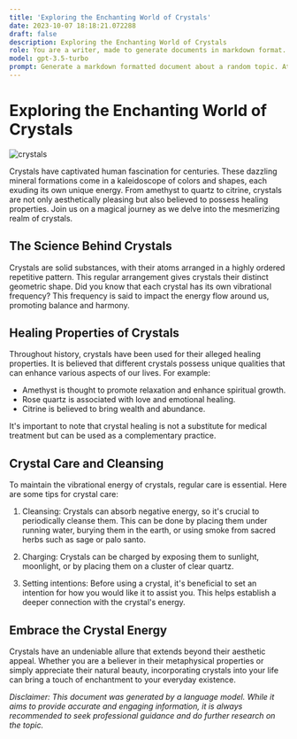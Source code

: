 ```yaml
---
title: 'Exploring the Enchanting World of Crystals'
date: 2023-10-07 18:18:21.072288
draft: false
description: Exploring the Enchanting World of Crystals
role: You are a writer, made to generate documents in markdown format. It is very important that all of the documents you generate are in valid markdown format.
model: gpt-3.5-turbo
prompt: Generate a markdown formatted document about a random topic. At the bottom, include a disclaimer explaining that the document was generated by you. The first line of the document should be the title. Make sure that the entire document is in proper markdown format, using a mix of various tags to make the document visually appealing.
---
```


# Exploring the Enchanting World of Crystals

![crystals](https://example.com/crystals.jpg)

Crystals have captivated human fascination for centuries. These dazzling mineral formations come in a kaleidoscope of colors and shapes, each exuding its own unique energy. From amethyst to quartz to citrine, crystals are not only aesthetically pleasing but also believed to possess healing properties. Join us on a magical journey as we delve into the mesmerizing realm of crystals.

## The Science Behind Crystals

Crystals are solid substances, with their atoms arranged in a highly ordered repetitive pattern. This regular arrangement gives crystals their distinct geometric shape. Did you know that each crystal has its own vibrational frequency? This frequency is said to impact the energy flow around us, promoting balance and harmony.

## Healing Properties of Crystals

Throughout history, crystals have been used for their alleged healing properties. It is believed that different crystals possess unique qualities that can enhance various aspects of our lives. For example:

- Amethyst is thought to promote relaxation and enhance spiritual growth.
- Rose quartz is associated with love and emotional healing.
- Citrine is believed to bring wealth and abundance.

It's important to note that crystal healing is not a substitute for medical treatment but can be used as a complementary practice.

## Crystal Care and Cleansing

To maintain the vibrational energy of crystals, regular care is essential. Here are some tips for crystal care:

1. Cleansing: Crystals can absorb negative energy, so it's crucial to periodically cleanse them. This can be done by placing them under running water, burying them in the earth, or using smoke from sacred herbs such as sage or palo santo.

2. Charging: Crystals can be charged by exposing them to sunlight, moonlight, or by placing them on a cluster of clear quartz.

3. Setting intentions: Before using a crystal, it's beneficial to set an intention for how you would like it to assist you. This helps establish a deeper connection with the crystal's energy.

## Embrace the Crystal Energy

Crystals have an undeniable allure that extends beyond their aesthetic appeal. Whether you are a believer in their metaphysical properties or simply appreciate their natural beauty, incorporating crystals into your life can bring a touch of enchantment to your everyday existence.

_Disclaimer: This document was generated by a language model. While it aims to provide accurate and engaging information, it is always recommended to seek professional guidance and do further research on the topic._